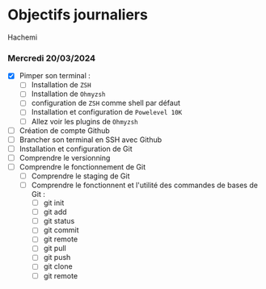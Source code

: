 # Objectifs journaliers

Hachemi

### Mercredi 20/03/2024

- [X] Pimper son terminal : 
    - [ ] Installation de `ZSH`
    - [ ] Installation de `Ohmyzsh`
    - [ ] configuration de `ZSH` comme shell par défaut
    - [ ] Installation et configuration de `Powelevel 10K`
    - [ ] Allez voir les plugins de `Ohmyzsh`
- [ ] Création de compte Github
- [ ] Brancher son terminal en SSH avec Github
- [ ] Installation et configuration de Git
- [ ] Comprendre le versionning
- [ ] Comprendre le fonctionnement de Git
  - [ ] Comprendre le staging de Git
  - [ ] Comprendre le fonctionnent et l'utilité des commandes de bases de Git :
    - [ ] git init
    - [ ] git add
    - [ ] git status
    - [ ] git commit
    - [ ] git remote
    - [ ] git pull
    - [ ] git push
    - [ ] git clone
    - [ ] git remote
